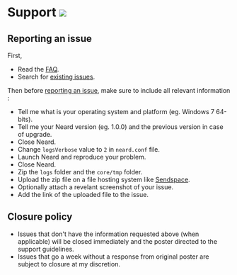 # Support [![](https://isitmaintained.com/badge/resolution/neard/neard.svg)](https://isitmaintained.com/project/neard/neard)

## Reporting an issue

First,

* Read the [FAQ](https://neard.io/doc/faq).
* Search for [existing issues](https://github.com/neard/neard/issues?utf8=✓&q=).

Then before [reporting an issue](https://github.com/neard/neard/issues/new), make sure to include all relevant information :

* Tell me what is your operating system and platform (eg. Windows 7 64-bits).
* Tell me your Neard version (eg. 1.0.0) and the previous version in case of upgrade.
* Close Neard.
* Change `logsVerbose` value to `2` in `neard.conf` file.
* Launch Neard and reproduce your problem.
* Close Neard.
* Zip the `logs` folder and the `core/tmp` folder.
* Upload the zip file on a file hosting system like [Sendspace](https://www.sendspace.com/).
* Optionally attach a revelant screenshot of your issue.
* Add the link of the uploaded file to the issue.

## Closure policy

* Issues that don't have the information requested above (when applicable) will be closed immediately and the poster directed to the support guidelines.
* Issues that go a week without a response from original poster are subject to closure at my discretion.